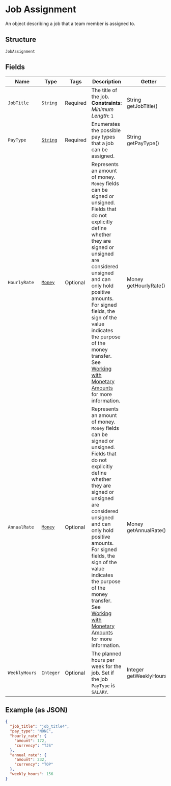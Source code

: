 
# Job Assignment

An object describing a job that a team member is assigned to.

## Structure

`JobAssignment`

## Fields

| Name | Type | Tags | Description | Getter |
|  --- | --- | --- | --- | --- |
| `JobTitle` | `String` | Required | The title of the job.<br>**Constraints**: *Minimum Length*: `1` | String getJobTitle() |
| `PayType` | [`String`](../../doc/models/job-assignment-pay-type.md) | Required | Enumerates the possible pay types that a job can be assigned. | String getPayType() |
| `HourlyRate` | [`Money`](../../doc/models/money.md) | Optional | Represents an amount of money. `Money` fields can be signed or unsigned.<br>Fields that do not explicitly define whether they are signed or unsigned are<br>considered unsigned and can only hold positive amounts. For signed fields, the<br>sign of the value indicates the purpose of the money transfer. See<br>[Working with Monetary Amounts](../../https://developer.squareup.com/docs/build-basics/working-with-monetary-amounts)<br>for more information. | Money getHourlyRate() |
| `AnnualRate` | [`Money`](../../doc/models/money.md) | Optional | Represents an amount of money. `Money` fields can be signed or unsigned.<br>Fields that do not explicitly define whether they are signed or unsigned are<br>considered unsigned and can only hold positive amounts. For signed fields, the<br>sign of the value indicates the purpose of the money transfer. See<br>[Working with Monetary Amounts](../../https://developer.squareup.com/docs/build-basics/working-with-monetary-amounts)<br>for more information. | Money getAnnualRate() |
| `WeeklyHours` | `Integer` | Optional | The planned hours per week for the job. Set if the job `PayType` is `SALARY`. | Integer getWeeklyHours() |

## Example (as JSON)

```json
{
  "job_title": "job_title4",
  "pay_type": "NONE",
  "hourly_rate": {
    "amount": 172,
    "currency": "TJS"
  },
  "annual_rate": {
    "amount": 232,
    "currency": "TOP"
  },
  "weekly_hours": 156
}
```

